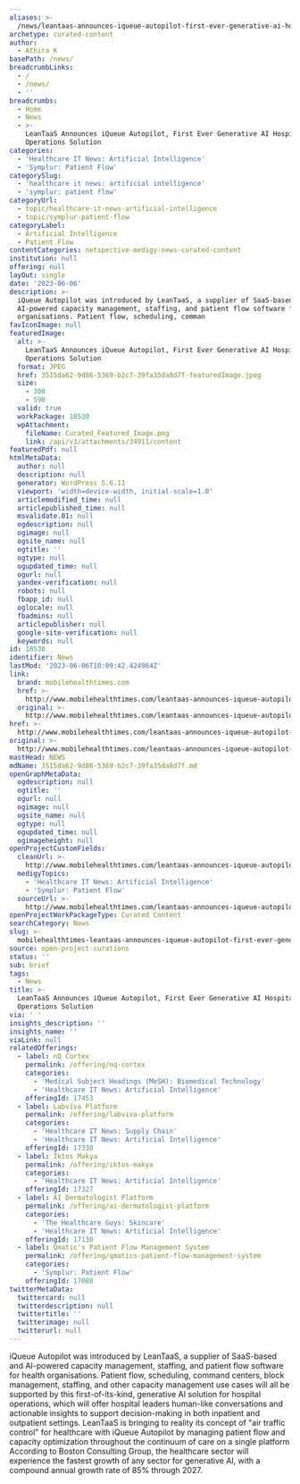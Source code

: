 ```yaml
---
aliases: >-
  /news/leantaas-announces-iqueue-autopilot-first-ever-generative-ai-hospital-operations-solution
archetype: curated-content
author:
  - Athira K
basePath: /news/
breadcrumbLinks:
  - /
  - /news/
  - ''
breadcrumbs:
  - Home
  - News
  - >-
    LeanTaaS Announces iQueue Autopilot, First Ever Generative AI Hospital
    Operations Solution
categories:
  - 'Healthcare IT News: Artificial Intelligence'
  - 'Symplur: Patient Flow'
categorySlug:
  - 'healthcare it news: artificial intelligence'
  - 'symplur: patient flow'
categoryUrl:
  - topic/healthcare-it-news-artificial-intelligence
  - topic/symplur-patient-flow
categoryLabel:
  - Artificial Intelligence
  - Patient Flow
contentCategories: netspective-medigy-news-curated-content
institution: null
offering: null
layOut: single
date: '2023-06-06'
description: >-
  iQueue Autopilot was introduced by LeanTaaS, a supplier of SaaS-based and
  AI-powered capacity management, staffing, and patient flow software for health
  organisations. Patient flow, scheduling, comman
favIconImage: null
featuredImage:
  alt: >-
    LeanTaaS Announces iQueue Autopilot, First Ever Generative AI Hospital
    Operations Solution
  format: JPEG
  href: 3515da62-9d86-5369-b2c7-39fa35da8d7f-featuredImage.jpeg
  size:
    - 300
    - 590
  valid: true
  workPackage: 18530
  wpAttachment:
    fileName: Curated_Featured_Image.png
    link: /api/v3/attachments/34911/content
featuredPdf: null
htmlMetaData:
  author: null
  description: null
  generator: WordPress 5.6.11
  viewport: 'width=device-width, initial-scale=1.0'
  articlemodified_time: null
  articlepublished_time: null
  msvalidate.01: null
  ogdescription: null
  ogimage: null
  ogsite_name: null
  ogtitle: ''
  ogtype: null
  ogupdated_time: null
  ogurl: null
  yandex-verification: null
  robots: null
  fbapp_id: null
  oglocale: null
  fbadmins: null
  articlepublisher: null
  google-site-verification: null
  keywords: null
id: 18530
identifier: News
lastMod: '2023-06-06T10:09:42.424964Z'
link:
  brand: mobilehealthtimes.com
  href: >-
    http://www.mobilehealthtimes.com/leantaas-announces-iqueue-autopilot-first-ever-generative-ai-hospital-operations-solution/
  original: >-
    http://www.mobilehealthtimes.com/leantaas-announces-iqueue-autopilot-first-ever-generative-ai-hospital-operations-solution/
href: >-
  http://www.mobilehealthtimes.com/leantaas-announces-iqueue-autopilot-first-ever-generative-ai-hospital-operations-solution/
original: >-
  http://www.mobilehealthtimes.com/leantaas-announces-iqueue-autopilot-first-ever-generative-ai-hospital-operations-solution/
mastHead: NEWS
mdName: 3515da62-9d86-5369-b2c7-39fa35da8d7f.md
openGraphMetaData:
  ogdescription: null
  ogtitle: ''
  ogurl: null
  ogimage: null
  ogsite_name: null
  ogtype: null
  ogupdated_time: null
  ogimageheight: null
openProjectCustomFields:
  cleanUrl: >-
    http://www.mobilehealthtimes.com/leantaas-announces-iqueue-autopilot-first-ever-generative-ai-hospital-operations-solution/
  medigyTopics:
    - 'Healthcare IT News: Artificial Intelligence'
    - 'Symplur: Patient Flow'
  sourceUrl: >-
    http://www.mobilehealthtimes.com/leantaas-announces-iqueue-autopilot-first-ever-generative-ai-hospital-operations-solution/
openProjectWorkPackageType: Curated Content
searchCategory: News
slug: >-
  mobilehealthtimes-leantaas-announces-iqueue-autopilot-first-ever-generative-ai-hospital-operations-solution
source: open-project-curations
status: ''
sub: brief
tags:
  - News
title: >-
  LeanTaaS Announces iQueue Autopilot, First Ever Generative AI Hospital
  Operations Solution
via: ' '
insights_description: ''
insights_name: ''
viaLink: null
relatedOfferings:
  - label: nQ Cortex
    permalink: /offering/nq-cortex
    categories:
      - 'Medical Subject Headings (MeSH): Biomedical Technology'
      - 'Healthcare IT News: Artificial Intelligence'
    offeringId: 17453
  - label: Labviva Platform
    permalink: /offering/labviva-platform
    categories:
      - 'Healthcare IT News: Supply Chain'
      - 'Healthcare IT News: Artificial Intelligence'
    offeringId: 17330
  - label: Iktos Makya
    permalink: /offering/iktos-makya
    categories:
      - 'Healthcare IT News: Artificial Intelligence'
    offeringId: 17327
  - label: AI Dermatologist Platform
    permalink: /offering/ai-dermatologist-platform
    categories:
      - 'The Healthcare Guys: Skincare'
      - 'Healthcare IT News: Artificial Intelligence'
    offeringId: 17130
  - label: Qmatic's Patient Flow Management System
    permalink: /offering/qmatics-patient-flow-management-system
    categories:
      - 'Symplur: Patient Flow'
    offeringId: 17008
twitterMetaData:
  twittercard: null
  twitterdescription: null
  twittertitle: ''
  twitterimage: null
  twitterurl: null
---
```

<p>iQueue Autopilot was introduced by LeanTaaS, a supplier of SaaS-based and AI-powered capacity management, staffing, and patient flow software for health organisations. Patient flow, scheduling, command centers, block management, staffing, and other capacity management use cases will all be supported by this first-of-its-kind, generative AI solution for hospital operations, which will offer hospital leaders human-like conversations and actionable insights to support decision-making in both inpatient and outpatient settings. LeanTaaS is bringing to reality its concept of "air traffic control" for healthcare with iQueue Autopilot by managing patient flow and capacity optimization throughout the continuum of care on a single platform According to Boston Consulting Group, the healthcare sector will experience the fastest growth of any sector for generative AI, with a compound annual growth rate of 85% through 2027.</p>